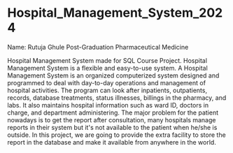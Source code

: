 # Hospital_Management_System_2024

Name: Rutuja Ghule
Post-Graduation Pharmaceutical Medicine

Hospital Management System made for SQL Course Project.
Hospital Management System is a flexible and easy-to-use system. A Hospital Management System is an organized computerized system designed and programmed to deal with day-to-day operations and management of hospital activities. The program can look after inpatients, outpatients, records, database treatments, status illnesses, billings in the pharmacy, and labs. It also maintains hospital information such as ward ID, doctors in charge, and department administering. The major problem for the patient nowadays is to get the report after consultation, many hospitals manage reports in their system but it's not available to the patient when he/she is outside. In this project, we are going to provide the extra facility to store the report in the database and make it available from anywhere in the world.
